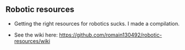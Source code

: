 ## Robotic resources

- Getting the right resources for robotics sucks. I made a compilation.

- See the wiki here: https://github.com/romain130492/robotic-resources/wiki
